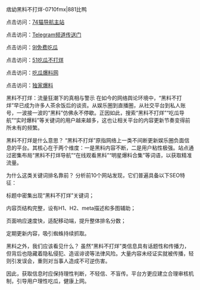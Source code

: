 痞幼黑料不打烊-0710fmx|881比鸭

点击访问：<a href="https://74mao.com/">74猫导航主站</a>

点击访问：<a href="https://74mao.com/">Telegram频道传送门</a>

点击访问：<a href="https://heiliao5s28gk.pages.dev ">9I免费吃瓜</a>

点击访问：<a href="https://heiliaoxrq8i9.pages.dev">51吃瓜不打烊</a>

点击访问：<a href="https://heiliao9wsbg3.pages.dev ">吃瓜爆料网</a>

点击访问：<a href="https://heiliaoryrhyu.pages.dev">独家爆料</a>

黑料不打烊：流量狂潮下的真相与警示
在如今的网络舆论环境中，“黑料不打烊”早已成为许多人茶余饭后的谈资。从娱乐圈到直播圈，从社交平台到私人账号，一波接一波的“黑料”仿佛永不停歇。正因如此，搜索“黑料不打烊”“吃瓜导航”“实时爆料”等关键词的用户越来越多，这也让相关平台的内容更新节奏变得前所未有的频繁。

黑料不打烊是什么意思？
“黑料不打烊”原指网络上一类不间断更新娱乐圈负面信息的平台。其核心在于两个维度：一是黑料内容不断，二是用户粘性极强。站点通过密集布局“黑料不打烊导航”“在线观看黑料”“明星爆料合集”等词语，以获取精准流量。

为什么这类关键词排名靠前？
分析前10个网站发现，它们普遍具备以下SEO特征：

标题中密集出现“黑料不打烊”关键词；

内容页结构完整，设有H1、H2、meta描述和多图辅助；

页面响应速度快，适配移动端，提升整体排名分数；

定期更新内容，吸引蜘蛛持续抓取。

黑料之外，我们应该看见什么？
虽然“黑料不打烊”类信息具有话题性和传播力，但背后也隐藏着隐私侵犯、造谣诽谤等法律风险。大量内容未经证实就被传播，轻则引发误会，重则对当事人造成不可逆伤害。

因此，获取信息时应保持理性判断，不轻信、不盲传。平台方更应建立合理审核机制，引导用户理性吃瓜，健康上网。


